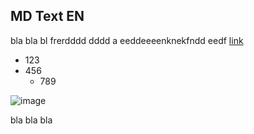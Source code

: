 ## MD Text EN

bla bla bl frerdddd  dddd  a
 eeddeeeenknekfndd eedf 
[link](https://www.google.com)

  * 123
  * 456
    * 789

![image](/images/testing.jpg)  


bla bla bla


